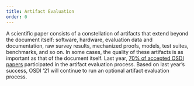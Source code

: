 ```yaml
---
title: Artifact Evaluation
order: 0
---
```


A scientific paper consists of a constellation of artifacts that extend beyond the document itself: software, hardware, evaluation data and documentation, raw survey results, mechanized proofs, models, test suites, benchmarks, and so on. In some cases, the quality of these artifacts is as important as that of the document itself. Last year, [70% of accepted OSDI papers](https://sysartifacts.github.io/osdi2020/results.html) participated in the artifact evaluation process. Based on last year’s success, OSDI ‘21 will continue to run an optional artifact evaluation process.
